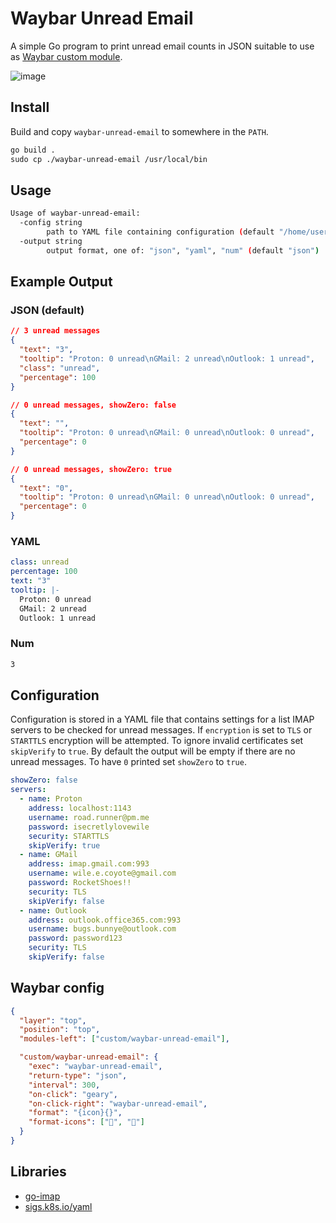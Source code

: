 # Waybar Unread Email

A simple Go program to print unread email counts in JSON suitable to use as
[Waybar custom module](https://man.archlinux.org/man/waybar-custom.5.en).

![image](https://user-images.githubusercontent.com/10193999/161427391-244b302a-5bea-4ed5-88c6-42eace75f568.png)

## Install

Build and copy `waybar-unread-email` to somewhere in the `PATH`.

```txt
go build .
sudo cp ./waybar-unread-email /usr/local/bin
```

## Usage

```sh
Usage of waybar-unread-email:
  -config string
        path to YAML file containing configuration (default "/home/user/.config/waybar-unread-email/config.yaml")
  -output string
        output format, one of: "json", "yaml", "num" (default "json")
```

## Example Output

### JSON (default)

```json
// 3 unread messages
{
  "text": "3",
  "tooltip": "Proton: 0 unread\nGMail: 2 unread\nOutlook: 1 unread",
  "class": "unread",
  "percentage": 100
}
```

```json
// 0 unread messages, showZero: false
{
  "text": "",
  "tooltip": "Proton: 0 unread\nGMail: 0 unread\nOutlook: 0 unread",
  "percentage": 0
}
```

```json
// 0 unread messages, showZero: true
{
  "text": "0",
  "tooltip": "Proton: 0 unread\nGMail: 0 unread\nOutlook: 0 unread",
  "percentage": 0
}
```

### YAML

```yaml
class: unread
percentage: 100
text: "3"
tooltip: |-
  Proton: 0 unread
  GMail: 2 unread
  Outlook: 1 unread
```

### Num

```txt
3
```

## Configuration

Configuration is stored in a YAML file that contains settings for a list IMAP
servers to be checked for unread messages. If `encryption` is set to `TLS` or
`STARTTLS` encryption will be attempted. To ignore invalid certificates set
`skipVerify` to `true`. By default the output will be empty if there are no
unread messages. To have `0` printed set `showZero` to `true`.

```yaml
showZero: false
servers:
  - name: Proton
    address: localhost:1143
    username: road.runner@pm.me
    password: isecretlylovewile
    security: STARTTLS
    skipVerify: true
  - name: GMail
    address: imap.gmail.com:993
    username: wile.e.coyote@gmail.com
    password: RocketShoes!!
    security: TLS
    skipVerify: false
  - name: Outlook
    address: outlook.office365.com:993
    username: bugs.bunnye@outlook.com
    password: password123
    security: TLS
    skipVerify: false
```

## Waybar config

```json
{
  "layer": "top",
  "position": "top",
  "modules-left": ["custom/waybar-unread-email"],

  "custom/waybar-unread-email": {
    "exec": "waybar-unread-email",
    "return-type": "json",
    "interval": 300,
    "on-click": "geary",
    "on-click-right": "waybar-unread-email",
    "format": "{icon}{}",
    "format-icons": ["", "﫮"]
  }
}
```

## Libraries

- [go-imap](https://github.com/emersion/go-imap)
- [sigs.k8s.io/yaml](https://github.com/kubernetes-sigs/yaml)
